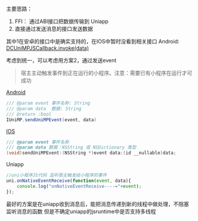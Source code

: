 
主要思路：
1. FFI： 通过ABI接口把数据传输到 Uniapp
2. 直接通过发送消息的接口发送数据

其中1在安卓的接口中是确实支持的，在IOS中暂时没看到相关接口
Android: [DCUniMPJSCallback.invoke(data)](https://nativesupport.dcloud.net.cn/UniMPDocs/API/android-v2.html#dcunimpjscallback-invoke)

考虑到统一，可以考虑用方案2，通过发送event

> 宿主主动触发事件到正在运行的小程序。注意：需要已有小程序在运行才可成功

[Android](https://nativesupport.dcloud.net.cn/UniMPDocs/API/android-v2.html#iunimp-sendunimpevent)
```java
/// @param event 事件名称: String
/// @param data  数据: String
/// @return :bool
IUniMP.sendUniMPEvent(event, data)
```

[IOS](https://nativesupport.dcloud.net.cn/UniMPDocs/API/ios.html#sendunimpevent)
```objective-c
/// @param event 事件名称
/// @param data 数据：NSString 或 NSDictionary 类型
(void)sendUniMPEvent:(NSString *)event data:(id __nullable)data;
```

Uniapp
```js
//uni小程序JS代码 监听宿主触发给小程序的事件
uni.onNativeEventReceive(function(event, data){
    console.log("onNativeEventReceive----="+event);
});
```
最好的方案是在uniapp收到消息后，能把消息传递到新的线程中做处理，不阻塞监听消息的函数
但是不确定uniapp的jsruntime中是否支持多线程

